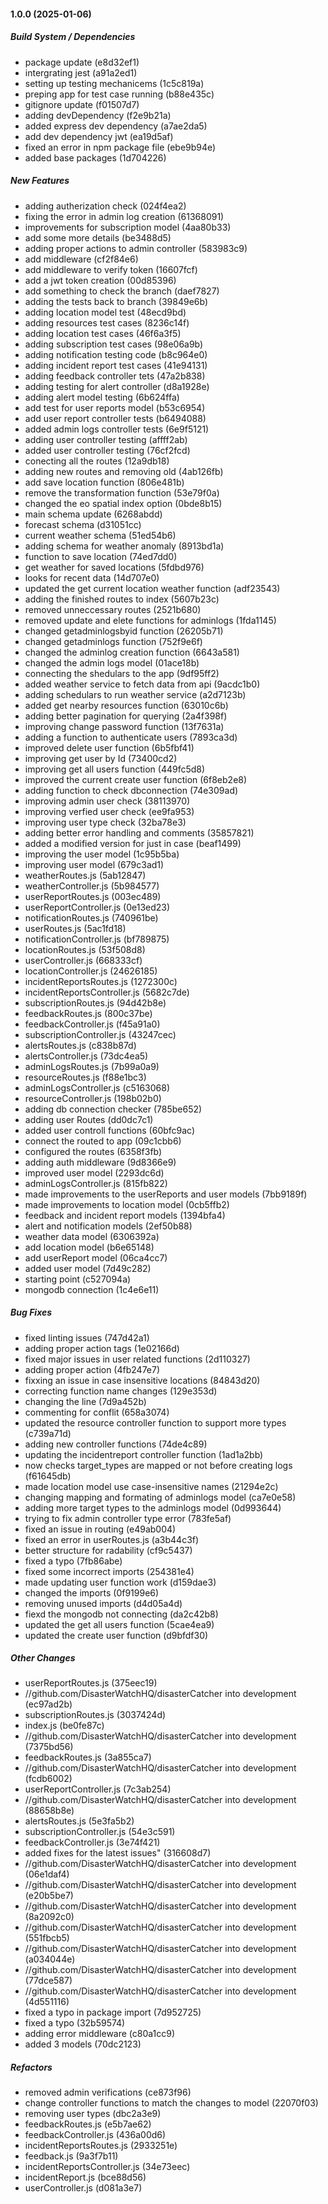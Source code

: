 #### 1.0.0 (2025-01-06)

##### Build System / Dependencies

*  package update (e8d32ef1)
*  intergrating jest (a91a2ed1)
*  setting up testing mechanicems (1c5c819a)
*  preping app for test case running (b88e435c)
*  gitignore update (f01507d7)
*  adding devDependency (f2e9b21a)
*  added express dev dependency (a7ae2da5)
*  add dev dependency jwt (ea19d5af)
*  fixed an error in npm package file (ebe9b94e)
*  added base packages (1d704226)

##### New Features

*  adding autherization check (024f4ea2)
*  fixing the error in admin log creation (61368091)
*  improvements for subscription model (4aa80b33)
*  add some more details (be3488d5)
*  adding proper actions to admin controller (583983c9)
*  add middleware (cf2f84e6)
*  add middleware to verify token (16607fcf)
*  add a jwt token creation (00d85396)
*  add something to check the branch (daef7827)
*  adding the tests back to branch (39849e6b)
*  adding location model test (48ecd9bd)
*  adding resources test cases (8236c14f)
*  adding location test cases (46f6a3f5)
*  adding subscription test cases (98e06a9b)
*  adding notification testing code (b8c964e0)
*  adding incident report test cases (41e94131)
*  adding feedback controller tets (47a2b838)
*  adding testing for alert controller (d8a1928e)
*  adding alert model testing (6b624ffa)
*  add test for user reports model (b53c6954)
*  add user report controller tests (b6494088)
*  added admin logs controller tests (6e9f5121)
*  adding user controller testing (affff2ab)
*  added user controller testing (76cf2fcd)
*  conecting all the routes (12a9db18)
*  adding new routes and removing old (4ab126fb)
*  add save location function (806e481b)
*  remove the transformation function (53e79f0a)
*  changed the eo spatial index option (0bde8b15)
*  main schema update (6268abdd)
*  forecast schema (d31051cc)
*  current weather schema (51ed54b6)
*  adding schema for weather anomaly (8913bd1a)
*  function to save location (74ed7dd0)
*  get weather for saved locations (5fdbd976)
*  looks for recent data (14d707e0)
*  updated the get current location weather function (adf23543)
*  adding the finished routes to index (5607b23c)
*  removed unneccessary routes (2521b680)
*  removed update and elete functions for adminlogs (1fda1145)
*  changed getadminlogsbyid function (26205b71)
*  changed getadminlogs function (752f9e6f)
*  changed the adminlog creation function (6643a581)
*  changed the admin logs model (01ace18b)
*  connecting the shedulars to the app (9df95ff2)
*  added weather service to fetch data from api (9acdc1b0)
*  adding schedulars to run weather service (a2d7123b)
*  added get nearby resources function (63010c6b)
*  adding better pagination for querying (2a4f398f)
*  improving change password function (13f7631a)
*  adding a function to authenticate users (7893ca3d)
*  improved delete user function (6b5fbf41)
*  improving get user by Id (73400cd2)
*  improving get all users function (449fc5d8)
*  improved the current create user function (6f8eb2e8)
*  adding function to check dbconnection (74e309ad)
*  improving admin user check (38113970)
*  improving verfied user check (ee9fa953)
*  improving user type check (32ba78e3)
*  adding better error handling and comments (35857821)
*  added a modified version for just in case (beaf1499)
*  improving the user model (1c95b5ba)
*  improving user model (679c3ad1)
* weatherRoutes.js (5ab12847)
* weatherController.js (5b984577)
* userReportRoutes.js (003ec489)
* userReportController.js (0e13ed23)
*  notificationRoutes.js (740961be)
* userRoutes.js (5ac1fd18)
*  notificationController.js (bf789875)
*  locationRoutes.js (53f508d8)
* userController.js (668333cf)
*  locationController.js (24626185)
*  incidentReportsRoutes.js (1272300c)
*  incidentReportsController.js (5682c7de)
* subscriptionRoutes.js (94d42b8e)
*  feedbackRoutes.js (800c37be)
*  feedbackController.js (f45a91a0)
* subscriptionController.js (43247cec)
*  alertsRoutes.js (c838b87d)
*  alertsController.js (73dc4ea5)
*  adminLogsRoutes.js (7b99a0a9)
* resourceRoutes.js (f88e1bc3)
*  adminLogsController.js (c5163068)
* resourceController.js (198b02b0)
*  adding db connection checker (785be652)
*  adding user Routes (dd0dc7c1)
*  added user controll functions (60bfc9ac)
*  connect the routed to app (09c1cbb6)
*  configured the routes (6358f3fb)
*  adding auth middleware (9d8366e9)
*  improved user model (2293dc6d)
*  adminLogsController.js (815fb822)
*  made improvements to the userReports and user models (7bb9189f)
*  made improvements to location model (0cb5ffb2)
*  feedback and incident report models (1394bfa4)
*  alert and notification models (2ef50b88)
*  weather data model (6306392a)
*  add location model (b6e65148)
*  add userReport model (06ca4cc7)
*  added user model (7d49c282)
*  starting point (c527094a)
*  mongodb connection (1c4e6e11)

##### Bug Fixes

*  fixed linting issues (747d42a1)
*  adding proper action tags (1e02166d)
*  fixed major issues in user related functions (2d110327)
*  adding proper action (4fb247e7)
*  fixxing an issue in case insensitive locations (84843d20)
*  correcting function name changes (129e353d)
*  changing the line (7d9a452b)
*  commenting for conflit (658a3074)
*  updated the resource controller function to support more types (c739a71d)
*  adding new controller functions (74de4c89)
*  updating the incidentreport controller function (1ad1a2bb)
*  now checks target_types are mapped or not before creating logs (f61645db)
*  made location model use case-insensitive names (21294e2c)
*  changing mapping and formating of adminlogs model (ca7e0e58)
*  adding more target types to the adminlogs model (0d993644)
*  trying to fix admin controller type error (783fe5af)
* fixed an issue in routing (e49ab004)
*  fixed an error in userRoutes.js (a3b44c3f)
*  better structure for radability (cf9c5437)
*  fixed a typo (7fb86abe)
*  fixed some incorrect imports (254381e4)
*  made updating user function work (d159dae3)
*  changed the imports (0f9199e6)
*  removing unused imports (d4d05a4d)
*  fiexd the mongodb not connecting (da2c42b8)
*  updated the get all users function (5cae4ea9)
*  updated the create user function (d9bfdf30)

##### Other Changes

* userReportRoutes.js (375eec19)
* //github.com/DisasterWatchHQ/disasterCatcher into development (ec97ad2b)
* subscriptionRoutes.js (3037424d)
* index.js (be0fe87c)
* //github.com/DisasterWatchHQ/disasterCatcher into development (7375bd56)
* feedbackRoutes.js (3a855ca7)
* //github.com/DisasterWatchHQ/disasterCatcher into development (fcdb6002)
*  userReportController.js (7c3ab254)
* //github.com/DisasterWatchHQ/disasterCatcher into development (88658b8e)
* alertsRoutes.js (5e3fa5b2)
*  subscriptionController.js (54e3c591)
*  feedbackController.js (3e74f421)
*  added fixes for the latest issues" (316608d7)
* //github.com/DisasterWatchHQ/disasterCatcher into development (06e1daf4)
* //github.com/DisasterWatchHQ/disasterCatcher into development (e20b5be7)
* //github.com/DisasterWatchHQ/disasterCatcher into development (8a2092c0)
* //github.com/DisasterWatchHQ/disasterCatcher into development (551fbcb5)
* //github.com/DisasterWatchHQ/disasterCatcher into development (a034044e)
* //github.com/DisasterWatchHQ/disasterCatcher into development (77dce587)
* //github.com/DisasterWatchHQ/disasterCatcher into development (4d551116)
*  fixed a typo in package import (7d952725)
*  fixed a typo (32b59574)
*  adding error middleware (c80a1cc9)
*  added 3 models (70dc2123)

##### Refactors

*  removed admin verifications (ce873f96)
*  change controller functions to match the changes to model (22070f03)
*  removing user types (dbc2a3e9)
* feedbackRoutes.js (e5b7ae62)
* feedbackController.js (436a00d6)
*  incidentReportsRoutes.js (2933251e)
* feedback.js (9a3f7b11)
*  incidentReportsController.js (34e73eec)
*  incidentReport.js (bce88d56)
*  userController.js (d081a3e7)


